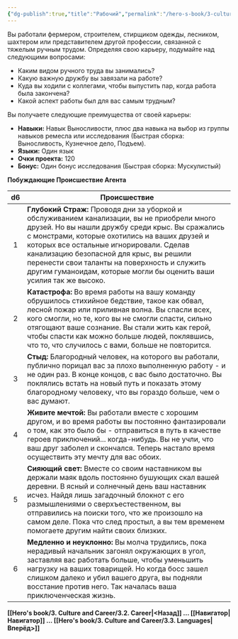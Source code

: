 ```yaml
---
{"dg-publish":true,"title":"Рабочий","permalink":"/hero-s-book/3-culture-and-career/careers/laborer/","dgPassFrontmatter":true}
---
```


Вы работали фермером, строителем, стирщиком одежды, лесником, шахтером или представителем другой профессии, связанной с тяжелым ручным трудом. Определяя свою карьеру, подумайте над следующими вопросами:

- Каким видом ручного труда вы занимались?
- Какую важную дружбу вы завязали на работе?
- Куда вы ходили с коллегами, чтобы выпустить пар, когда работа была закончена?
- Какой аспект работы был для вас самым трудным?

Вы получаете следующие преимущества от своей карьеры:

- **Навыки:** Навык Выносливости, плюс два навыка на выбор из группы навыков ремесла или исследования (Быстрая сборка: Выносливость, Кузнечное дело, Подъем).
- **Языки:** Один язык
- **Очки проекта:** 120
- **Бонус:** Один бонус исследования (Быстрая сборка: Мускулистый)

**Побуждающие Происшествие Агента**

| d6  | Происшествие                                                                                                                                                                                                                                                                                                                                                                                                    |
| :-: | --------------------------------------------------------------------------------------------------------------------------------------------------------------------------------------------------------------------------------------------------------------------------------------------------------------------------------------------------------------------------------------------------------------- |
|  1  | **Глубокий Страж:** Проводя дни за уборкой и обслуживанием канализации, вы не приобрели много друзей. Но вы нашли дружбу среди крыс. Вы сражались с монстрами, которые охотились на ваших друзей и которых все остальные игнорировали. Сделав канализацию безопасной для крыс, вы решили перенести свои таланты на поверхность и служить другим гуманоидам, которые могли бы оценить ваши усилия так же высоко. |
|  2  | **Катастрофа:** Во время работы на вашу команду обрушилось стихийное бедствие, такое как обвал, лесной пожар или приливная волна. Вы спасли всех, кого смогли, но те, кого вы не смогли спасти, сильно отягощают ваше сознание. Вы стали жить как герой, чтобы спасти как можно больше людей, поклявшись, что то, что случилось с вами, больше не повторится.                                                   |
|  3  | **Стыд:** Благородный человек, на которого вы работали, публично порицал вас за плохо выполненную работу - и не один раз. В конце концов, с вас было достаточно. Вы поклялись встать на новый путь и показать этому благородному человеку, что вы гораздо больше, чем о вас думают.                                                                                                                             |
|  4  | **Живите мечтой:** Вы работали вместе с хорошим другом, и во время работы вы постоянно фантазировали о том, как это было бы - отправиться в путь в качестве героев приключений... когда-нибудь. Вы не учли, что ваш друг заболел и скончался. Теперь настало время осуществить эту мечту для вас обоих.                                                                                                         |
|  5  | **Сияющий свет:** Вместе со своим наставником вы держали маяк вдоль постоянно бушующих скал вашей деревни. В ясный и солнечный день ваш наставник исчез. Найдя лишь загадочный блокнот с его размышлениями о сверхъестественном, вы отправились на поиски того, что же произошло на самом деле. Пока что след простыл, а вы тем временем помогаете другим найти своих близких.                                  |
|  6  | **Медленно и неуклонно:** Вы молча трудились, пока нерадивый начальник загонял окружающих в угол, заставляя вас работать больше, чтобы уменьшить нагрузку на ваших товарищей. Но когда босс зашел слишком далеко и убил вашего друга, вы подняли восстание против него. Так началась ваша приключенческая жизнь.                                                                                                |
**[[Hero's book/3. Culture and Career/3.2. Career\|<Назад]] ... [[Навигатор\|Навигатор]] ... [[Hero's book/3. Culture and Career/3.3. Languages\|Вперёд>]]**